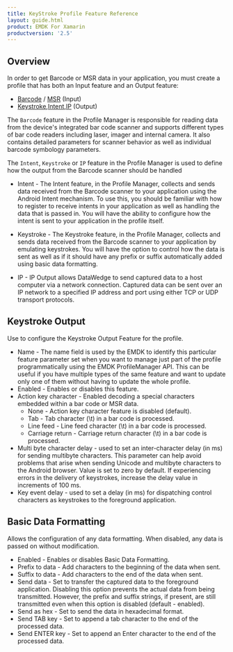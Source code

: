 ```yaml
---
title: KeyStroke Profile Feature Reference
layout: guide.html
product: EMDK For Xamarin
productversion: '2.5'
---
```


## Overview
In order to get Barcode or MSR data in your application, you must create a profile that has both an Input feature and an Output feature:

* [Barcode](../barcode) / [MSR](../msr) (Input)
* [Keystroke](../keystroke),[Intent](../intent),[IP](../IP) (Output)

The `Barcode` feature in the Profile Manager is responsible for reading data from the device's integrated bar code scanner and supports different types of bar code readers including laser, imager and internal camera. It also contains detailed parameters for scanner behavior as well as individual barcode symbology parameters.

The `Intent`, `Keystroke` or `IP` feature in the Profile Manager is used to define how the output from the Barcode scanner should be handled

* Intent - The Intent feature, in the Profile Manager, collects and sends data received from the Barcode scanner to your application using the Android Intent mechanism. To use this, you should be familiar with how to register to receive intents in your application as well as handling the data that is passed in. You will have the ability to configure how the intent is sent to your application in the profile itself.

* Keystroke - The Keystroke feature, in the Profile Manager, collects and sends data received from the Barcode scanner to your application by emulating keystrokes. You will have the option to control how the data is sent as well as if it should have any prefix or suffix automatically added using basic data formatting.

* IP - IP Output allows DataWedge to send captured data to a host computer via a network connection. Captured data can be sent over an IP network to a specified IP address and port using either TCP or UDP transport protocols.


## Keystroke Output
Use to configure the Keystroke Output Feature for the profile.

* Name - The name field is used by the EMDK to identify this particular feature parameter set when you want to manage just part of the profile programmatically using the EMDK ProfileManager API. This can be useful if you have multiple types of the same feature and want to update only one of them without having to update the whole profile. 
* Enabled - Enables or disables this feature. 
* Action key character - Enabled decoding a special characters embedded within a bar code or MSR data.
	* None - Action key character feature is disabled (default).
	* Tab - Tab character (\t) in a bar code is processed.
	* Line feed - Line feed character (\t) in a bar code is processed.
	* Carriage return - Carriage return character (\t) in a bar code is processed.
* Multi byte character delay - used to set an inter-character delay (in ms) for sending multibyte characters. This parameter can help avoid problems that arise when sending Unicode and multibyte characters to the Android browser. Value is set to zero by default. If experiencing errors in the delivery of keystrokes, increase the delay value in increments of 100 ms.
* Key event delay - used to set a delay (in ms) for dispatching control characters as keystrokes to the foreground application. 

## Basic Data Formatting 
Allows the configuration of any data formatting. When disabled, any data is passed on without modification.

* Enabled - Enables or disables Basic Data Formatting. 
* Prefix to data - Add characters to the beginning of the data when sent.
* Suffix to data - Add characters to the end of the data when sent.
* Send data - Set to transfer the captured data to the foreground application. Disabling this option prevents the actual data from being transmitted. However, the prefix and suffix strings, if present, are still transmitted even when this option is disabled (default - enabled).
* Send as hex - Set to send the data in hexadecimal format. 
* Send TAB key - Set to append a tab character to the end of the processed data. 
* Send ENTER key - Set to append an Enter character to the end of the processed data. 















